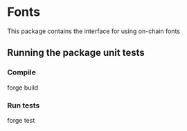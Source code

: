 # Fonts

This package contains the interface for using on-chain fonts

## Running the package unit tests
### Compile
forge build

### Run tests
forge test

